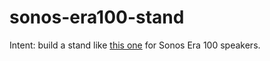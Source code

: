 # sonos-era100-stand

Intent: build a stand like [this one](https://www.amazon.ca/Compatible-Speaker-Tripod-Better-Enabled/dp/B0CZHQJG8H/ref=asc_df_B0CZHQJG8H?mcid=c321b514720f38a7a7292e2027ba2fc5&tag=googleshopc0c-20&linkCode=df0&hvadid=706724917401&hvpos=&hvnetw=g&hvrand=649345305862971325&hvpone=&hvptwo=&hvqmt=&hvdev=c&hvdvcmdl=&hvlocint=&hvlocphy=9000411&hvtargid=pla-2312340686861&psc=1&hvocijid=649345305862971325-B0CZHQJG8H-&hvexpln=0&gad_source=1) for Sonos Era 100 speakers.
